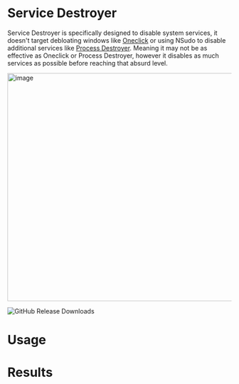 # Service Destroyer
Service Destroyer is specifically designed to disable system services, it doesn't target debloating windows like [Oneclick](https://github.com/QuakedK/Oneclick) or using NSudo to disable additional services like [Process Destroyer](https://github.com/QuakedK/Process-Destroyer). Meaning it may not be as effective as Oneclick or Process Destroyer, however it disables as much services as possible before reaching that absurd level.

<img width="978" height="512" alt="image" src="https://github.com/user-attachments/assets/ee9670e8-1d80-4210-9b44-aa7b5c441c31" />

![GitHub Release Downloads](https://img.shields.io/github/downloads/QuakedK/Service-Destroyer/total)

# Usage

# Results

